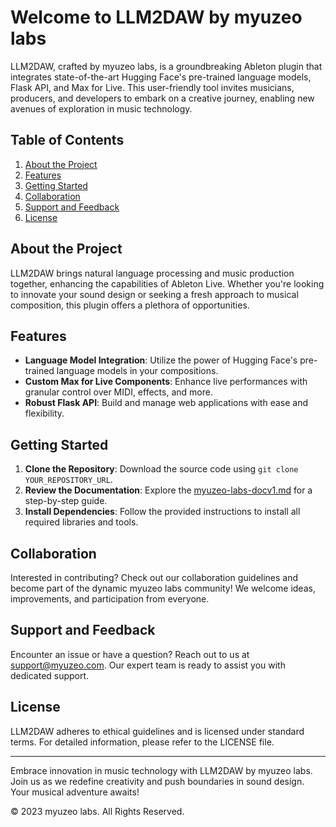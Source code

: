 # Welcome to LLM2DAW by myuzeo labs

LLM2DAW, crafted by myuzeo labs, is a groundbreaking Ableton plugin that integrates state-of-the-art Hugging Face's pre-trained language models, Flask API, and Max for Live. This user-friendly tool invites musicians, producers, and developers to embark on a creative journey, enabling new avenues of exploration in music technology.

## Table of Contents

1. [About the Project](#about-the-project)
2. [Features](#features)
3. [Getting Started](#getting-started)
4. [Collaboration](#collaboration)
5. [Support and Feedback](#support-and-feedback)
6. [License](#license)

## About the Project

LLM2DAW brings natural language processing and music production together, enhancing the capabilities of Ableton Live. Whether you're looking to innovate your sound design or seeking a fresh approach to musical composition, this plugin offers a plethora of opportunities.

## Features

- **Language Model Integration**: Utilize the power of Hugging Face's pre-trained language models in your compositions.
- **Custom Max for Live Components**: Enhance live performances with granular control over MIDI, effects, and more.
- **Robust Flask API**: Build and manage web applications with ease and flexibility.

## Getting Started

1. **Clone the Repository**: Download the source code using `git clone YOUR_REPOSITORY_URL`.
2. **Review the Documentation**: Explore the [myuzeo-labs-docv1.md](Code%20to%20write/outline%20LLM2DAW.assets/myuzeo-labs-docv1.md) for a step-by-step guide.
3. **Install Dependencies**: Follow the provided instructions to install all required libraries and tools.

## Collaboration

Interested in contributing? Check out our collaboration guidelines and become part of the dynamic myuzeo labs community! We welcome ideas, improvements, and participation from everyone.

## Support and Feedback

Encounter an issue or have a question? Reach out to us at [support@myuzeo.com](mailto:support@myuzeo.com). Our expert team is ready to assist you with dedicated support.

## License

LLM2DAW adheres to ethical guidelines and is licensed under standard terms. For detailed information, please refer to the LICENSE file.

---

Embrace innovation in music technology with LLM2DAW by myuzeo labs. Join us as we redefine creativity and push boundaries in sound design. Your musical adventure awaits!

© 2023 myuzeo labs. All Rights Reserved.
